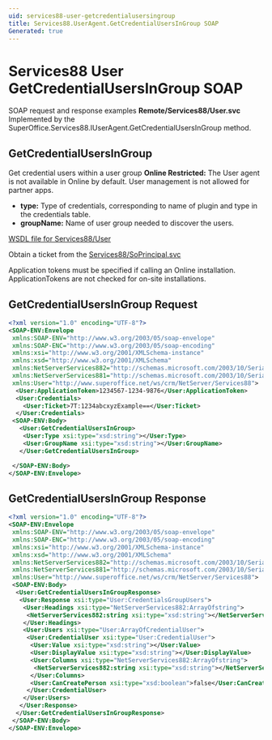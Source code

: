 ```yaml
---
uid: services88-user-getcredentialusersingroup
title: Services88.UserAgent.GetCredentialUsersInGroup SOAP
Generated: true
---
```


# Services88 User GetCredentialUsersInGroup SOAP

SOAP request and response examples **Remote/Services88/User.svc**
Implemented by the <see cref="M:SuperOffice.Services88.IUserAgent.GetCredentialUsersInGroup">SuperOffice.Services88.IUserAgent.GetCredentialUsersInGroup</see> method.

## GetCredentialUsersInGroup

Get credential users within a user group
<para /><b>Online Restricted:</b> The User agent is not available in Online by default. User management is not allowed for partner apps.

* **type:** Type of credentials, corresponding to name of plugin and type in the credentials table.
* **groupName:** Name of user group needed to discover the users.



[WSDL file for Services88/User](../Services88-User.md)

Obtain a ticket from the [Services88/SoPrincipal.svc](../SoPrincipal/SoPrincipal.md)

Application tokens must be specified if calling an Online installation. ApplicationTokens are not checked for on-site installations.

## GetCredentialUsersInGroup Request

```xml
<?xml version="1.0" encoding="UTF-8"?>
<SOAP-ENV:Envelope
 xmlns:SOAP-ENV="http://www.w3.org/2003/05/soap-envelope"
 xmlns:SOAP-ENC="http://www.w3.org/2003/05/soap-encoding"
 xmlns:xsi="http://www.w3.org/2001/XMLSchema-instance"
 xmlns:xsd="http://www.w3.org/2001/XMLSchema"
 xmlns:NetServerServices882="http://schemas.microsoft.com/2003/10/Serialization/Arrays"
 xmlns:NetServerServices881="http://schemas.microsoft.com/2003/10/Serialization/"
 xmlns:User="http://www.superoffice.net/ws/crm/NetServer/Services88">
  <User:ApplicationToken>1234567-1234-9876</User:ApplicationToken>
  <User:Credentials>
    <User:Ticket>7T:1234abcxyzExample==</User:Ticket>
  </User:Credentials>
 <SOAP-ENV:Body>
   <User:GetCredentialUsersInGroup>
    <User:Type xsi:type="xsd:string"></User:Type>
    <User:GroupName xsi:type="xsd:string"></User:GroupName>
   </User:GetCredentialUsersInGroup>

 </SOAP-ENV:Body>
</SOAP-ENV:Envelope>

```


## GetCredentialUsersInGroup Response

```xml
<?xml version="1.0" encoding="UTF-8"?>
<SOAP-ENV:Envelope
 xmlns:SOAP-ENV="http://www.w3.org/2003/05/soap-envelope"
 xmlns:SOAP-ENC="http://www.w3.org/2003/05/soap-encoding"
 xmlns:xsi="http://www.w3.org/2001/XMLSchema-instance"
 xmlns:xsd="http://www.w3.org/2001/XMLSchema"
 xmlns:NetServerServices882="http://schemas.microsoft.com/2003/10/Serialization/Arrays"
 xmlns:NetServerServices881="http://schemas.microsoft.com/2003/10/Serialization/"
 xmlns:User="http://www.superoffice.net/ws/crm/NetServer/Services88">
 <SOAP-ENV:Body>
  <User:GetCredentialUsersInGroupResponse>
   <User:Response xsi:type="User:CredentialsGroupUsers">
    <User:Headings xsi:type="NetServerServices882:ArrayOfstring">
     <NetServerServices882:string xsi:type="xsd:string"></NetServerServices882:string>
    </User:Headings>
    <User:Users xsi:type="User:ArrayOfCredentialUser">
     <User:CredentialUser xsi:type="User:CredentialUser">
      <User:Value xsi:type="xsd:string"></User:Value>
      <User:DisplayValue xsi:type="xsd:string"></User:DisplayValue>
      <User:Columns xsi:type="NetServerServices882:ArrayOfstring">
       <NetServerServices882:string xsi:type="xsd:string"></NetServerServices882:string>
      </User:Columns>
      <User:CanCreatePerson xsi:type="xsd:boolean">false</User:CanCreatePerson>
     </User:CredentialUser>
    </User:Users>
   </User:Response>
  </User:GetCredentialUsersInGroupResponse>
 </SOAP-ENV:Body>
</SOAP-ENV:Envelope>

```

